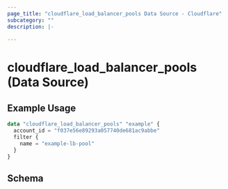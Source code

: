```yaml
---
page_title: "cloudflare_load_balancer_pools Data Source - Cloudflare"
subcategory: ""
description: |-
  
---
```


# cloudflare_load_balancer_pools (Data Source)



## Example Usage

```terraform
data "cloudflare_load_balancer_pools" "example" {
  account_id = "f037e56e89293a057740de681ac9abbe"
  filter {
    name = "example-lb-pool"
  }
}
```
<!-- schema generated by tfplugindocs -->
## Schema


